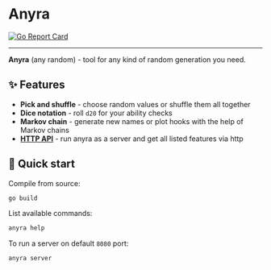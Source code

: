 # Anyra

[![Go Report Card](https://goreportcard.com/badge/github.com/ustits/anyra)](https://goreportcard.com/report/github.com/ustits/anyra)

---

**Anyra** (any random) - tool for any kind of random generation you need.

## ✨ Features

- **Pick and shuffle** - choose random values or shuffle them all together
- **Dice notation** - roll `d20` for your ability checks
- **Markov chain** - generate new names or plot hooks with the help of Markov chains
- **[HTTP API](./docs/api.md)** - run anyra as a server and get all listed features via http

## 🚀 Quick start

Compile from source:

``` bash
go build
```

List available commands:

``` bash
anyra help
```

To run a server on default `8080` port:

``` bash
anyra server
```
